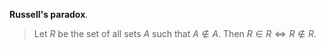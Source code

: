 **Russell's paradox**. 

> Let $R$ be the set of all sets $A$ such that $A \not\in A$. Then $R \in R \iff R \not\in R$.